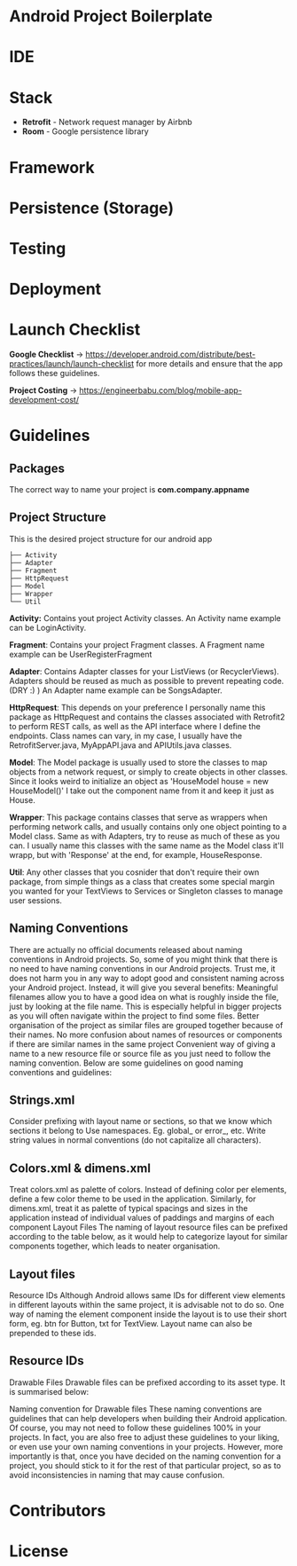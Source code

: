 # **Android Project Boilerplate**

# **IDE**


# **Stack**
- **Retrofit** - Network request manager by Airbnb
- **Room** - Google persistence library


# **Framework**


# **Persistence (Storage)**

# **Testing**

# **Deployment**

# **Launch Checklist**

**Google Checklist**
-> https://developer.android.com/distribute/best-practices/launch/launch-checklist for more details and ensure that the app follows these guidelines.

**Project Costing**
-> https://engineerbabu.com/blog/mobile-app-development-cost/



# **Guidelines**

## Packages
The correct way to name your project is **com.company.appname**


## Project Structure
This is the desired project structure for our android app


    ├── Activity                
    ├── Adapter                    
    ├── Fragment                                       
    ├── HttpRequest                   
    ├── Model    
    ├── Wrapper                   
    └── Util



**Activity:** Contains yout project Activity classes. An Activity name example can be LoginActivity.

**Fragment**: Contains your project Fragment classes. A Fragment name example can be UserRegisterFragment

**Adapter**: Contains Adapter classes for your ListViews (or RecyclerViews). Adapters should be reused as much as possible to prevent repeating code. (DRY :) ) An Adapter name example can be SongsAdapter.

**HttpRequest**: This depends on your preference I personally name this package as HttpRequest and contains the classes associated with Retrofit2 to perform REST calls, as well as the API interface where I define the endpoints. Class names can vary, in my case, I usually have the RetrofitServer.java, MyAppAPI.java and APIUtils.java classes.

**Model**: The Model package is usually used to store the classes to map objects from a network request, or simply to create objects in other classes. Since it looks weird to initialize an object as 'HouseModel house = new HouseModel()' I take out the component name from it and keep it just as House.

**Wrapper**: This package contains classes that serve as wrappers when performing network calls, and usually contains only one object pointing to a Model class. Same as with Adapters, try to reuse as much of these as you can. I usually name this classes with the same name as the Model class it'll wrapp, but with 'Response' at the end, for example, HouseResponse.

**Util**: Any other classes that you cosnider that don't require their own package, from simple things as a class that creates some special margin you wanted for your TextViews to Services or Singleton classes to manage user sessions.



## Naming Conventions

There are actually no official documents released about naming conventions in Android projects. So, some of you might think that there is no need to have naming conventions in our Android projects. Trust me, it does not harm you in any way to adopt good and consistent naming across your Android project. Instead, it will give you several benefits:
Meaningful filenames allow you to have a good idea on what is roughly inside the file, just by looking at the file name. This is especially helpful in bigger projects as you will often navigate within the project to find some files.
Better organisation of the project as similar files are grouped together because of their names.
No more confusion about names of resources or components if there are similar names in the same project
Convenient way of giving a name to a new resource file or source file as you just need to follow the naming convention.
Below are some guidelines on good naming conventions and guidelines:

## Strings.xml
Consider prefixing with layout name or sections, so that we know which sections it belong to
Use namespaces. Eg. global_ or error_, etc.
Write string values in normal conventions (do not capitalize all characters).

## Colors.xml & dimens.xml
Treat colors.xml as palette of colors. Instead of defining color per elements, define a few color theme to be used in the application.
Similarly, for dimens.xml, treat it as palette of typical spacings and sizes in the application instead of individual values of paddings and margins of each component
Layout Files
The naming of layout resource files can be prefixed according to the table below, as it would help to categorize layout for similar components together, which leads to neater organisation.

## Layout files
Resource IDs
Although Android allows same IDs for different view elements in different layouts within the same project, it is advisable not to do so. One way of naming the element component inside the layout is to use their short form, eg. btn for Button, txt for TextView. Layout name can also be prepended to these ids.

## Resource IDs
Drawable Files
Drawable files can be prefixed according to its asset type. It is summarised below:

Naming convention for Drawable files
These naming conventions are guidelines that can help developers when building their Android application. Of course, you may not need to follow these guidelines 100% in your projects. In fact, you are also free to adjust these guidelines to your liking, or even use your own naming conventions in your projects. However, more importantly is that, once you have decided on the naming convention for a project, you should stick to it for the rest of that particular project, so as to avoid inconsistencies in naming that may cause confusion.
# Contributors

# License

